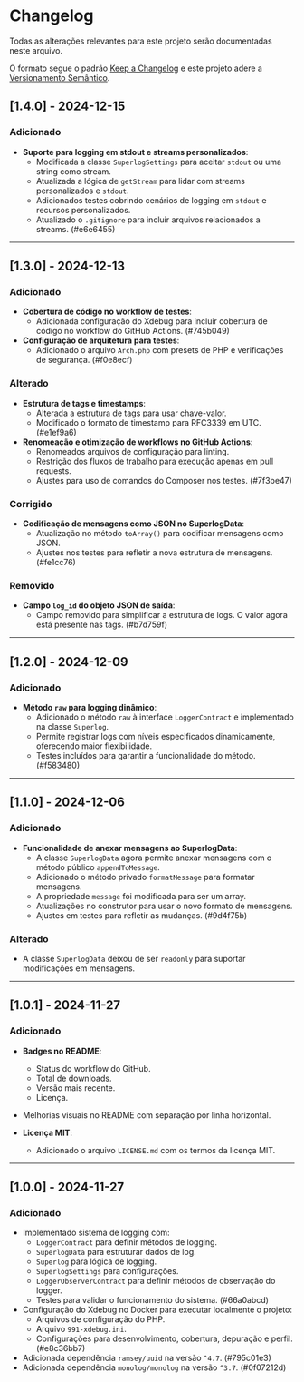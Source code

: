 # Changelog

Todas as alterações relevantes para este projeto serão documentadas neste arquivo.

O formato segue o padrão [Keep a Changelog](http://keepachangelog.com/) e este projeto adere a [Versionamento Semântico](http://semver.org/).

## [1.4.0] - 2024-12-15
### Adicionado
- **Suporte para logging em stdout e streams personalizados**:
  - Modificada a classe `SuperlogSettings` para aceitar `stdout` ou uma string como stream.
  - Atualizada a lógica de `getStream` para lidar com streams personalizados e `stdout`.
  - Adicionados testes cobrindo cenários de logging em `stdout` e recursos personalizados.
  - Atualizado o `.gitignore` para incluir arquivos relacionados a streams. (#e6e6455)

---

## [1.3.0] - 2024-12-13
### Adicionado
- **Cobertura de código no workflow de testes**:
  - Adicionada configuração do Xdebug para incluir cobertura de código no workflow do GitHub Actions. (#745b049)
- **Configuração de arquitetura para testes**:
  - Adicionado o arquivo `Arch.php` com presets de PHP e verificações de segurança. (#f0e8ecf)
  
### Alterado
- **Estrutura de tags e timestamps**:
  - Alterada a estrutura de tags para usar chave-valor.
  - Modificado o formato de timestamp para RFC3339 em UTC. (#e1ef9a6)
- **Renomeação e otimização de workflows no GitHub Actions**:
  - Renomeados arquivos de configuração para linting.
  - Restrição dos fluxos de trabalho para execução apenas em pull requests.
  - Ajustes para uso de comandos do Composer nos testes. (#7f3be47)

### Corrigido
- **Codificação de mensagens como JSON no SuperlogData**:
  - Atualização no método `toArray()` para codificar mensagens como JSON.
  - Ajustes nos testes para refletir a nova estrutura de mensagens. (#fe1cc76)

### Removido
- **Campo `log_id` do objeto JSON de saída**:
  - Campo removido para simplificar a estrutura de logs. O valor agora está presente nas tags. (#b7d759f)

---

## [1.2.0] - 2024-12-09
### Adicionado
- **Método `raw` para logging dinâmico**:
  - Adicionado o método `raw` à interface `LoggerContract` e implementado na classe `Superlog`.
  - Permite registrar logs com níveis especificados dinamicamente, oferecendo maior flexibilidade.
  - Testes incluídos para garantir a funcionalidade do método. (#f583480)

---

## [1.1.0] - 2024-12-06
### Adicionado
- **Funcionalidade de anexar mensagens ao SuperlogData**:
  - A classe `SuperlogData` agora permite anexar mensagens com o método público `appendToMessage`.
  - Adicionado o método privado `formatMessage` para formatar mensagens.
  - A propriedade `message` foi modificada para ser um array.
  - Atualizações no construtor para usar o novo formato de mensagens.
  - Ajustes em testes para refletir as mudanças. (#9d4f75b)

### Alterado
- A classe `SuperlogData` deixou de ser `readonly` para suportar modificações em mensagens.

---

## [1.0.1] - 2024-11-27
### Adicionado
- **Badges no README**:
  - Status do workflow do GitHub.
  - Total de downloads.
  - Versão mais recente.
  - Licença.
- Melhorias visuais no README com separação por linha horizontal.

- **Licença MIT**:
  - Adicionado o arquivo `LICENSE.md` com os termos da licença MIT.

---

## [1.0.0] - 2024-11-27
### Adicionado
- Implementado sistema de logging com:
  - `LoggerContract` para definir métodos de logging.
  - `SuperlogData` para estruturar dados de log.
  - `Superlog` para lógica de logging.
  - `SuperlogSettings` para configurações.
  - `LoggerObserverContract` para definir métodos de observação do logger.
  - Testes para validar o funcionamento do sistema. (#66a0abcd)
- Configuração do Xdebug no Docker para executar localmente o projeto:
  - Arquivos de configuração do PHP.
  - Arquivo `991-xdebug.ini`.
  - Configurações para desenvolvimento, cobertura, depuração e perfil. (#e8c36bb7)
- Adicionada dependência `ramsey/uuid` na versão `^4.7`. (#795c01e3)
- Adicionada dependência `monolog/monolog` na versão `^3.7`. (#0f07212d)
